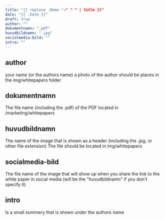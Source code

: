 ```yaml
---
title: "{{ replace .Name "-" " " | title }}"
date: "{{ .Date }}"
draft: true
author: ""
dokumentnamn: ".pdf"
huvudbildnamn: ".jpg"
socialmedia-bild: ""
intro: ""
---
```


## author
your name (or the authors name)
a photo of the author should be places in the img/whitepapers folder

## dokumentnamn
The file name (including the .pdf) of the PDF located in /marketing/whitepapers

## huvudbildnamn
The name of the image that is shown as a header (including the .jpg, or other file extension)
The file should be located in img/whitepapers

## socialmedia-bild
The file name of the image that will show up when you share the link to the white paper in social media
(will be the "huvudbildnamn" if you don't specify it)

## intro
Is a small summery that is shown under the authors name
